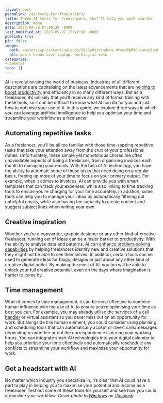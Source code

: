 ```yaml
---
layout: post
permalink: /ai-tools-for-freelancers/
title: Three AI tools for freelancers, that'll help you work smarter
description: None
date: 2023-09-28 07:00:29 -0000
last_modified_at: 2023-09-27 17:22:58 -0000
publish: true
pin: false
image:
  path: /assets/wp-content/uploads/2023/09/windows-MYomVPpR5FU-unsplash-scaled.jpg
  alt: man's hands over laptop, working at desk
categories:
- General
tags: []
---
```

AI is revolutionising the world of business. Industries of all different descriptions are capitalising on the latest advancements that are [helping to boost productivity](https://www.linkedin.com/pulse/boosting-productivity-ai-how-artificial-intelligence-changing-jean/) and efficiency in so many different ways. But as a freelancer, it’s unlikely that you’ll receive any kind of formal training with these tools, so it can be difficult to know what AI can do for you and just how to optimise your use of it. In this guide, we explore three ways in which you can leverage artificial intelligence to help you optimise your time and streamline your workflow as a freelancer.

## Automating repetitive tasks

As a freelancer, you’ll be all too familiar with those time-sapping repetitive tasks that take your attention away from the crux of your professional duties. Unfortunately, these simple yet monotonous chores are often unavoidable aspects of being a freelancer, from organising invoices each month to managing your emails. With the help of AI technology, you have the ability to automate some of these tasks that need doing on a regular basis, freeing up more of your time to focus on your primary output. For example, when it comes to invoices, AI can provide you with smart templates that can track your expenses, while also linking to time tracking tools to ensure you’re charging for your time accurately. In addition, some tools can help you to manage your inbox by automatically filtering out unhelpful emails, while also having the capacity to create content and suggest subject lines when writing your own.

## Creative inspiration

Whether you’re a copywriter, graphic designer or any other kind of creative freelancer, running out of ideas can be a major barrier to productivity. With the ability to analyse data and patterns, AI can [enhance problem-solving capabilities](https://www.forbes.com/sites/benjaminlaker/2022/08/24/how-leaders-are-using-ai-as-a-problem-solving-tool/) by helping freelancers identify new and creative solutions that they might not be able to see themselves. In addition, certain tools can be used to generate ideas for blogs, designs or just about any other kind of creative digital outlet. By making the most of AI, you too will be able to unlock your full creative potential, even on the days where imagination is harder to come by.

## Time management

When it comes to time management, it can be most effective to combine human influence with the use of AI to ensure you’re optimising your time as best you can. For example, you may already [utilise the services of a call handler](https://www.jam.co.uk/call-handling-services/) or virtual assistant so you never miss out on an opportunity for work. But alongside this human element, you could consider using planning and scheduling tools that can automatically accept or divert calls/messages depending on whether or not the correspondence is during your working hours. You can integrate smart AI technologies into your digital calendar to help you prioritise your time effectively and automatically reschedule any conflicts to streamline your workflow and maximise your opportunity for work.

## Get a headstart with AI

No matter which industry you specialise in, it’s clear that AI could have a part to play in helping you to maximise your potential and income as a freelancer. Test out some of these tools for yourself and see how you could streamline your workflow. _Cover photo by[Windows](https://unsplash.com/@windows?utm_source=unsplash&utm_medium=referral&utm_content=creditCopyText) on [Unsplash](https://unsplash.com/photos/MYomVPpR5FU?utm_source=unsplash&utm_medium=referral&utm_content=creditCopyText)_

